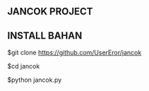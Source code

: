 ## JANCOK PROJECT 


## INSTALL BAHAN

$git clone https://github.com/UserEror/jancok

$cd jancok

$python jancok.py
